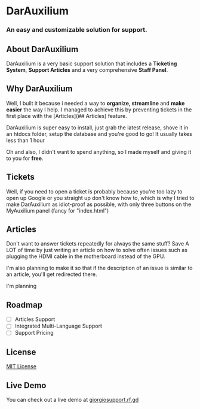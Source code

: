 # DarAuxilium
### An easy and customizable solution for support.

## About DarAuxilium

DarAuxilium is a very basic support solution that includes
a **Ticketing System**, **Support Articles** and a very comprehensive **Staff Panel**.

## Why DarAuxilium
Well, I built it because i needed a way to **organize, streamline** and **make easier** the way I help.
I managed to achieve this by preventing tickets in the first place with the [Articles](## Articles) feature.

DarAuxilium is super easy to install, just grab the latest release, shove it in an htdocs folder, setup the database and you're good to go! It usually takes less than 1 hour

Oh and also, I didn't want to spend anything, so I made myself and giving it to you for **free**.

## Tickets
Well, if you need to open a ticket is probably because you're too lazy to open up Google or you straight up don't know how to, which is why I tried to make DarAuxilium as idiot-proof as possible, with only three buttons on the MyAuxilium panel (fancy for "index.html")
## Articles
Don't want to answer tickets repeatedly for always the same stuff? Save A LOT of time by just writing an
article on how to solve often issues such as plugging the HDMI cable in the motherboard instead of the GPU. 

I'm also planning to make it so that if the description of an issue is similar to an article, you'll get redirected there.


I'm planning 

## Roadmap
- [ ] Articles Support
- [ ] Integrated Multi-Language Support
- [ ] Support Pricing

## License
[MIT License](LICENSE)

## Live Demo
You can check out a live demo at [giorgiosupport.rf.gd](https://giorgiosupport.rf.gd) 